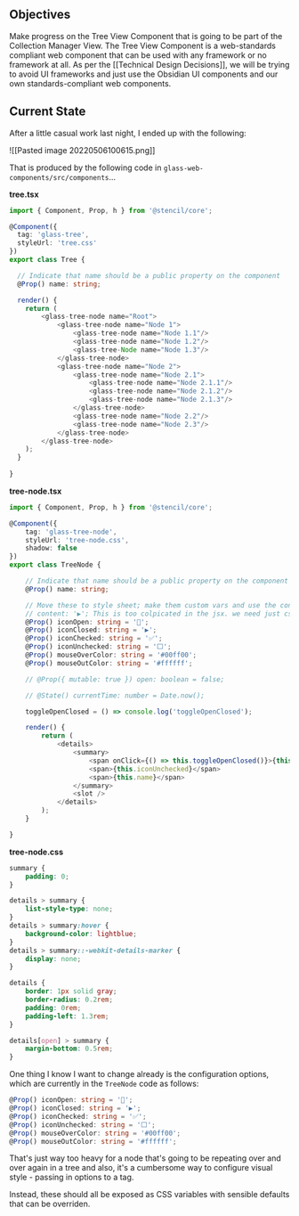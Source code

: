 ## Objectives

Make progress on the Tree View Component that is going to be part of the Collection Manager View. The Tree View Component is a web-standards compliant web component that can be used with any framework or no framework at all. As per the [[Technical Design Decisions]], we will be trying to avoid UI frameworks and just use the Obsidian UI components and our own standards-compliant web components.

## Current State
After a little casual work last night, I ended up with the following:

![[Pasted image 20220506100615.png]]

That is produced by the following code in `glass-web-components/src/components`...

**tree.tsx**

```ts
import { Component, Prop, h } from '@stencil/core';

@Component({
  tag: 'glass-tree',
  styleUrl: 'tree.css'
})
export class Tree {

  // Indicate that name should be a public property on the component
  @Prop() name: string;

  render() {
    return (
        <glass-tree-node name="Root">
            <glass-tree-node name="Node 1">
                <glass-tree-node name="Node 1.1"/>
                <glass-tree-node name="Node 1.2"/>
                <glass-tree-Node name="Node 1.3"/>
            </glass-tree-node>
            <glass-tree-node name="Node 2">
                <glass-tree-node name="Node 2.1">
                    <glass-tree-node name="Node 2.1.1"/>
                    <glass-tree-node name="Node 2.1.2"/>
                    <glass-tree-node name="Node 2.1.3"/>
                </glass-tree-node>
                <glass-tree-node name="Node 2.2"/>
                <glass-tree-node name="Node 2.3"/>
            </glass-tree-node>
        </glass-tree-node>
    );
  }
  
}
```

**tree-node.tsx**

```ts
import { Component, Prop, h } from '@stencil/core';

@Component({
    tag: 'glass-tree-node',
    styleUrl: 'tree-node.css',
    shadow: false
})
export class TreeNode {

    // Indicate that name should be a public property on the component
    @Prop() name: string;

    // Move these to style sheet; make them custom vars and use the content attribute in a css class
    // content: '▶️'; This is too colpicated in the jsx. we need just css class toggling
    @Prop() iconOpen: string = '🔽';
    @Prop() iconClosed: string = '▶️';
    @Prop() iconChecked: string = '✅';
    @Prop() iconUnchecked: string = '⬜';
    @Prop() mouseOverColor: string = '#00ff00';
    @Prop() mouseOutColor: string = '#ffffff';

    // @Prop({ mutable: true }) open: boolean = false;

    // @State() currentTime: number = Date.now();

    toggleOpenClosed = () => console.log('toggleOpenClosed');

    render() {
        return (
            <details>
                <summary>
                    <span onClick={() => this.toggleOpenClosed()}>{this.iconClosed}</span>
                    <span>{this.iconUnchecked}</span>
                    <span>{this.name}</span>
                </summary>
                <slot />
            </details>
        );
    }

}
```

**tree-node.css**

```css
summary {
    padding: 0;
}

details > summary {
    list-style-type: none;
}
details > summary:hover {
    background-color: lightblue;
}
details > summary::-webkit-details-marker {
    display: none;
}

details {
    border: 1px solid gray;
    border-radius: 0.2rem;
    padding: 0rem;
    padding-left: 1.3rem;
}

details[open] > summary {
    margin-bottom: 0.5rem;
}
```

One thing I know I want to change already is the configuration options, which are currently in the `TreeNode` code as follows:

```ts
@Prop() iconOpen: string = '🔽';
@Prop() iconClosed: string = '▶️';
@Prop() iconChecked: string = '✅';
@Prop() iconUnchecked: string = '⬜';
@Prop() mouseOverColor: string = '#00ff00';
@Prop() mouseOutColor: string = '#ffffff';
```

That's just way too heavy for a node that's going to be repeating over and over again in a tree and also, it's a cumbersome way to configure visual style - passing in options to a tag.

Instead, these should all be exposed as CSS variables with sensible defaults that can be overriden.